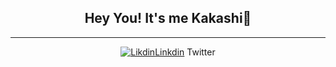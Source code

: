 <h2 align="center">Hey You! It's me Kakashi👋</h2>
<hr>
<nav align="center">
  <p align="center">
    <a href="http://www.linkdin.com/"><img alt="Likdin">Linkdin</a>
    <a>Twitter</a>
  </p>
</nav>
